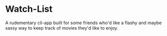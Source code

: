# Watch-List
A rudementary cli-app built for some friends who'd like a flashy and maybe sassy way to keep track of movies they'd like to enjoy. 
